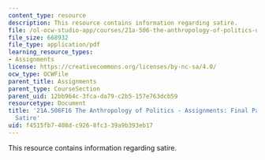 ```yaml
---
content_type: resource
description: This resource contains information regarding satire.
file: /ol-ocw-studio-app/courses/21a-506-the-anthropology-of-politics-u-s-presidential-election-edition-fall-2016/f4515fb7408dc9268fc339a9b393eb17_MIT21A_506F16_Satire.pdf
file_size: 668932
file_type: application/pdf
learning_resource_types:
- Assignments
license: https://creativecommons.org/licenses/by-nc-sa/4.0/
ocw_type: OCWFile
parent_title: Assignments
parent_type: CourseSection
parent_uid: 12bb964c-3fca-da79-c2b5-157e763dcb59
resourcetype: Document
title: '21A.506F16 The Anthropology of Politics - Assignments: Final Paper On Political
  Satire'
uid: f4515fb7-408d-c926-8fc3-39a9b393eb17
---
```

This resource contains information regarding satire.